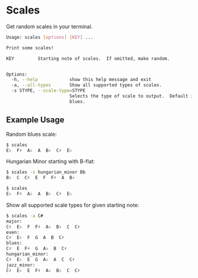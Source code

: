 Scales
======

Get random scales in your terminal.

```bash
Usage: scales [options] [KEY] ...

Print some scales!

KEY         Starting note of scales.  If omitted, make random.


Options:
  -h, --help            show this help message and exit
  -a, --all-types       Show all supported types of scales.
  -s STYPE, --scale-type=STYPE
                        Selects the type of scale to output.  Default is
                        blues.
```

Example Usage
-------------

Random blues scale:

```bash
$ scales
E♭  F♯  A♭  A  B♭  C♯  E♭
```

Hungarian Minor starting with B-flat:
```bash
$ scales -s hungarian_minor Bb
B♭  C  C♯  E  F  F♯  A  B♭
```


```bash
$ scales
E♭  F♯  A♭  A  B♭  C♯  E♭
```

Show all supported scale types for given starting note:

```bash
$ scales -a C#
major:
C♯  E♭  F  F♯  A♭  B♭  C  C♯
even:
C♯  E♭  F  G  A  B  C♯
blues:
C♯  E  F♯  G  A♭  B  C♯
hungarian_minor:
C♯  E♭  E  G  A♭  A  C  C♯
jazz_minor:
C♯  E♭  E  F♯  A♭  B♭  C  C♯
```
